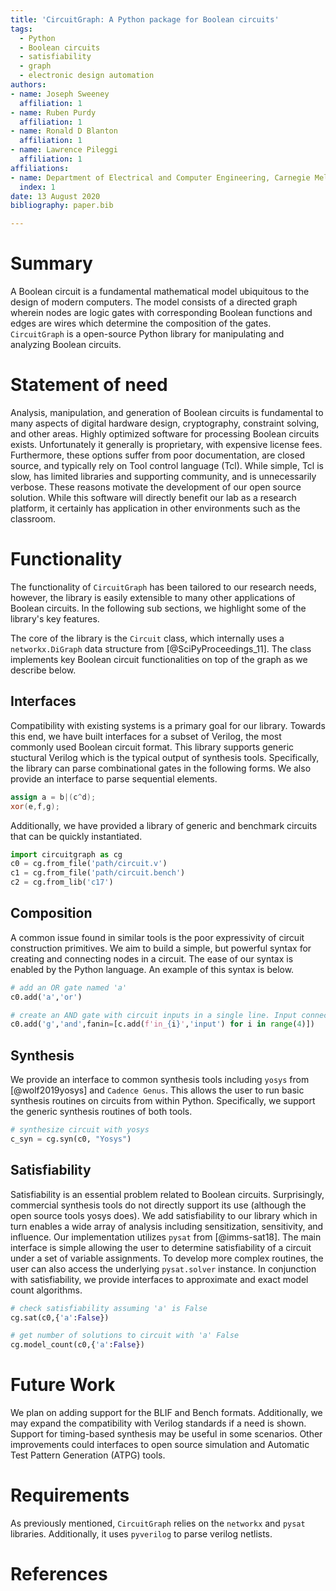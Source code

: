 ```yaml
---
title: 'CircuitGraph: A Python package for Boolean circuits'
tags:
  - Python
  - Boolean circuits
  - satisfiability
  - graph
  - electronic design automation
authors:
- name: Joseph Sweeney
  affiliation: 1
- name: Ruben Purdy
  affiliation: 1
- name: Ronald D Blanton
  affiliation: 1
- name: Lawrence Pileggi
  affiliation: 1
affiliations:
- name: Department of Electrical and Computer Engineering, Carnegie Mellon University, Pittsburgh, PA 15213
  index: 1
date: 13 August 2020
bibliography: paper.bib

---
```


# Summary

A Boolean circuit is a fundamental mathematical model ubiquitous to the 
design of modern computers. The model consists of a directed graph wherein 
nodes are logic gates with corresponding Boolean functions and edges are wires 
which determine the composition of the gates. `CircuitGraph` is a open-source Python library
for manipulating and analyzing Boolean circuits. 

# Statement of need 

Analysis, manipulation, and generation of Boolean circuits is fundamental to many aspects of
digital hardware design, cryptography, constraint solving, and other areas. 
Highly optimized software for processing Boolean circuits exists. Unfortunately
it generally is proprietary, with expensive license fees. Furthermore, these
options suffer from poor documentation, are closed source, and typically 
rely on Tool control language (Tcl). While simple, Tcl is slow, has limited
libraries and supporting community, and is unnecessarily verbose. These reasons
motivate the development of our open source solution. While this software will 
directly benefit our lab as a research platform, it certainly has application 
in other environments such as the classroom. 

# Functionality

The functionality of `CircuitGraph` has been tailored to our research needs, however,
the library is easily extensible to many other applications of Boolean circuits. In the 
following sub sections, we highlight some of the library's key features.

The core of the library is the `Circuit` class, which internally uses a `networkx.DiGraph` 
data structure from [@SciPyProceedings_11]. The class implements key Boolean circuit functionalities 
on top of the graph as we describe below.

## Interfaces

Compatibility with existing systems is a primary goal for our library. Towards this end, 
we have built interfaces for a subset of Verilog, the most commonly used Boolean circuit format.
This library supports generic stuctural Verilog which is the typical output of synthesis tools. 
Specifically, the library can parse combinational gates in the following forms. We also provide an interface 
to parse sequential elements. 

```verilog
assign a = b|(c^d);
xor(e,f,g);
```
Additionally, we have provided a library of generic and benchmark circuits that can be quickly instantiated.

```python
import circuitgraph as cg
c0 = cg.from_file('path/circuit.v')
c1 = cg.from_file('path/circuit.bench')
c2 = cg.from_lib('c17')
```

## Composition

A common issue found in similar tools is the poor expressivity of circuit construction 
primitives. We aim to build a simple, but powerful syntax for creating and connecting nodes
in a circuit. The ease of our syntax is enabled by the Python language. 
An example of this syntax is below.

```python
# add an OR gate named 'a'
c0.add('a','or')

# create an AND gate with circuit inputs in a single line. Input connections to the gate can be spcified with the fanin argument, output connections with fanout. 
c0.add('g','and',fanin=[c.add(f'in_{i}','input') for i in range(4)])
```

## Synthesis
We provide an interface to common synthesis tools including `yosys` from [@wolf2019yosys] and `Cadence Genus`. This allows 
the user to run basic synthesis routines on circuits from within Python. Specifically, we support the generic synthesis routines of both tools. 
```python
# synthesize circuit with yosys
c_syn = cg.syn(c0, "Yosys")
```

## Satisfiability

Satisfiability is an essential problem related to Boolean circuits. Surprisingly, commercial 
synthesis tools do not directly support its use (although the open source tools yosys does). 
We add satisfiability to our library which in turn enables a wide array of analysis including
sensitization, sensitivity, and influence. Our implementation utilizes `pysat` from [@imms-sat18]. 
The main interface is simple allowing the user to determine
satisfiability of a circuit under a set of variable assignments. To develop more complex routines, the user can also access the underlying `pysat.solver` instance. 
In conjunction with satisfiability, we provide interfaces to approximate and exact model count algorithms. 

```python
# check satisfiability assuming 'a' is False
cg.sat(c0,{'a':False})

# get number of solutions to circuit with 'a' False
cg.model_count(c0,{'a':False})
```

# Future Work
We plan on adding support for the BLIF and Bench formats. Additionally, we may expand the compatibility with Verilog standards if a need is shown. Support for timing-based synthesis may be useful in some scenarios. Other improvements could interfaces to open source simulation and Automatic Test Pattern Generation (ATPG) tools. 


# Requirements

As previously mentioned, `CircuitGraph` relies on the `networkx` and `pysat` libraries. Additionally, it uses `pyverilog`
to parse verilog netlists. 

# References
